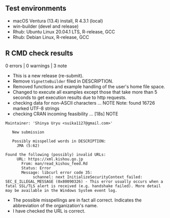 ## Test environments

* macOS Ventura (13.4) install, R 4.3.1 (local)
* win-builder (devel and release)
* Rhub: Ubuntu Linux 20.04.1 LTS, R-release, GCC
* Rhub: Debian Linux, R-release, GCC

## R CMD check results

0 errors | 0 warnings | 3 note

* This is a new release (re-submit).
* Remove `VignetteBuilder` filed in DESCRIPTION.
* Removed functions and example handling of the user's home file space.
* Changed to execute all examples except those that take more than 5 seconds to get execution results due to http requests.
* checking data for non-ASCII characters ... NOTE
  Note: found 16726 marked UTF-8 strings
* checking CRAN incoming feasibility ... [18s] NOTE

```
Maintainer: 'Shinya Uryu <suika1127@gmail.com>'
   
   New submission
   
   Possibly misspelled words in DESCRIPTION:
     JMA (5:62)

Found the following (possibly) invalid URLs:
     URL: https://xml.kishou.go.jp
       From: man/read_kishou_feed.Rd
       Status: Error
       Message: libcurl error code 35:
         	schannel: next InitializeSecurityContext failed: SEC_E_ILLEGAL_MESSAGE (0x80090326) - This error usually occurs when a fatal SSL/TLS alert is received (e.g. handshake failed). More detail may be available in the Windows System event log.
```

* The possible misspellings are in fact all correct. Indicates the abbreviation of the organization's name.
* I have checked the URL is correct.
